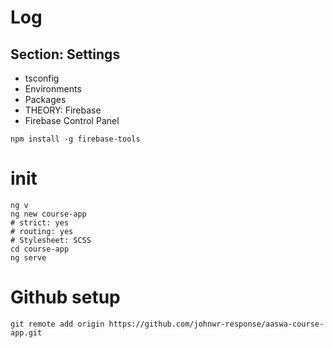 # Log
## Section: Settings
- tsconfig
- Environments
- Packages
- THEORY: Firebase
- Firebase Control Panel
```
npm install -g firebase-tools
```


# init
```
ng v
ng new course-app
# strict: yes
# routing: yes
# Stylesheet: SCSS
cd course-app
ng serve
```

# Github setup
```
git remote add origin https://github.com/johnwr-response/aaswa-course-app.git
```

